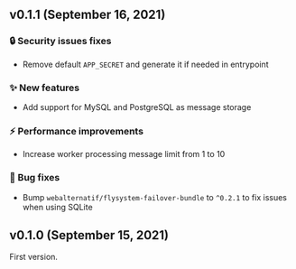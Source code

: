 ## v0.1.1 (September 16, 2021)

### 🔒 Security issues fixes

  * Remove default `APP_SECRET` and generate it if needed in entrypoint

### ✨ New features

  * Add support for MySQL and PostgreSQL as message storage

### ⚡ Performance improvements

  * Increase worker processing message limit from 1 to 10

### 🐛 Bug fixes

  * Bump `webalternatif/flysystem-failover-bundle` to `^0.2.1` to fix issues when using SQLite

## v0.1.0 (September 15, 2021)

First version.
